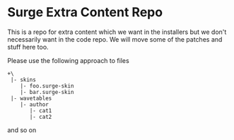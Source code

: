 # Surge Extra Content Repo

This is a repo for extra content which we want in the installers but we don't necessarily want in the code repo. We will move some
of the patches and stuff here too.

Please use the following approach to files

```
+\
 |- skins
    |- foo.surge-skin
    |- bar.surge-skin
 |- wavetables
    |- author
       |- cat1
       |- cat2
```

and so on
